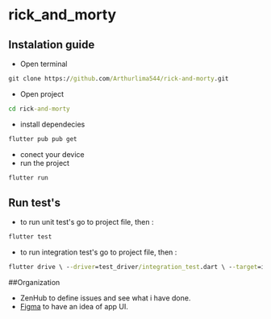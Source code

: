 # rick_and_morty

## Instalation guide

- Open terminal
```cmd
git clone https://github.com/Arthurlima544/rick-and-morty.git
```
- Open project
```cmd
cd rick-and-morty
```
- install dependecies
```cmd
flutter pub pub get
```
- conect your device
- run the project
```cmd
flutter run
```
## Run test's

- to run unit test's go to project file, then :
```cmd
flutter test
```
- to run integration test's go to project file, then :
```cmd
flutter drive \ --driver=test_driver/integration_test.dart \ --target=integration_test/app_test.dart
```

##Organization

- ZenHub to define issues and see what i have done.
- [Figma](https://www.figma.com/file/LbywsRgCFDp79NK2jH8qtS/Rick-and-morty?node-id=0%3A1) to have an idea of app UI.

